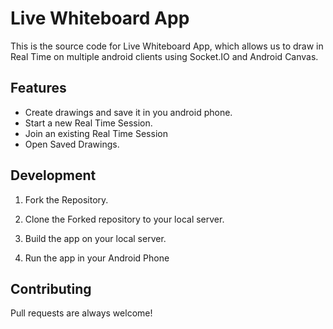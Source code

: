 # Live Whiteboard App

This is the source code for Live Whiteboard App, which allows us to draw in Real Time on multiple android clients using Socket.IO and Android Canvas.

## Features

* Create drawings and save it in you android phone.
* Start a new Real Time Session.
* Join an existing Real Time Session
* Open Saved Drawings.

## Development

1) Fork the Repository.

2) Clone the Forked repository to your local server. 

3) Build the app on your local server.

4) Run the app in your Android Phone

## Contributing

Pull requests are always welcome!
